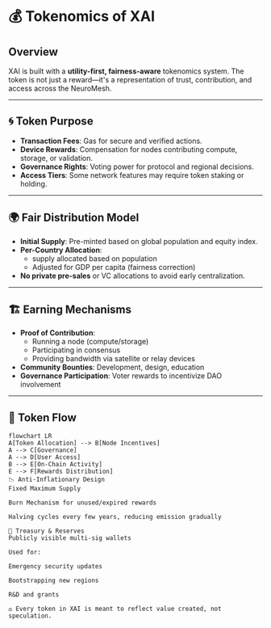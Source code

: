 # 💰 Tokenomics of XAI

## Overview  
XAI is built with a **utility-first, fairness-aware** tokenomics system. The token is not just a reward—it's a representation of trust, contribution, and access across the NeuroMesh.

---

## 🌀 Token Purpose

- **Transaction Fees**: Gas for secure and verified actions.
- **Device Rewards**: Compensation for nodes contributing compute, storage, or validation.
- **Governance Rights**: Voting power for protocol and regional decisions.
- **Access Tiers**: Some network features may require token staking or holding.

---

## 🌍 Fair Distribution Model

- **Initial Supply**: Pre-minted based on global population and equity index.
- **Per-Country Allocation**:
  -  supply allocated based on population
  - Adjusted for GDP per capita (fairness correction)
- **No private pre-sales** or VC allocations to avoid early centralization.

---

## 🏗️ Earning Mechanisms

- **Proof of Contribution**:
  - Running a node (compute/storage)
  - Participating in consensus
  - Providing bandwidth via satellite or relay devices
- **Community Bounties**: Development, design, education
- **Governance Participation**: Voter rewards to incentivize DAO involvement

---

## 🔁 Token Flow

```mermaid
flowchart LR
A[Token Allocation] --> B[Node Incentives]
A --> C[Governance]
A --> D[User Access]
B --> E[On-Chain Activity]
E --> F[Rewards Distribution]
📉 Anti-Inflationary Design
Fixed Maximum Supply

Burn Mechanism for unused/expired rewards

Halving cycles every few years, reducing emission gradually

🔐 Treasury & Reserves
Publicly visible multi-sig wallets

Used for:

Emergency security updates

Bootstrapping new regions

R&D and grants

⚖️ Every token in XAI is meant to reflect value created, not speculation.
